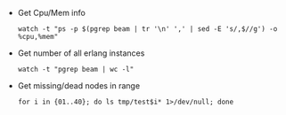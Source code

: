* Get Cpu/Mem info

      watch -t "ps -p $(pgrep beam | tr '\n' ',' | sed -E 's/,$//g') -o %cpu,%mem"

* Get number of all erlang instances

      watch -t "pgrep beam | wc -l"

* Get missing/dead nodes in range

      for i in {01..40}; do ls tmp/test$i* 1>/dev/null; done

